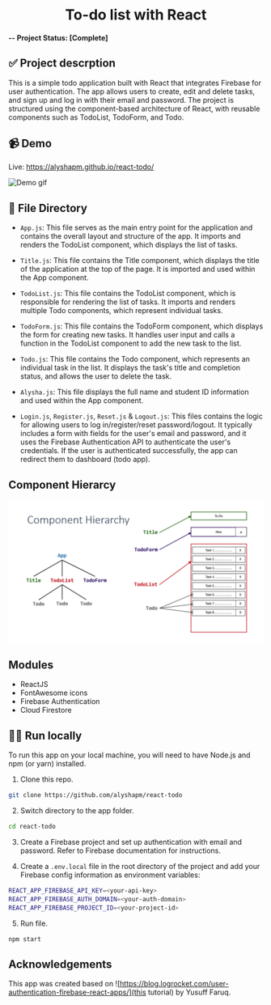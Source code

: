 <h1 align="center">To-do list with React</h1>

#### -- Project Status: [Complete]

## ✅ Project descrption
This is a simple todo application built with React that integrates Firebase for user authentication. The app allows users to create, edit and delete tasks, and sign up and log in with their email and password. The project is structured using the component-based architecture of React, with reusable components such as TodoList, TodoForm, and Todo.

## 📹 Demo
Live: https://alyshapm.github.io/react-todo/

![Demo gif](https://github.com/alyshapm/react-todo/blob/main/rsrc/demo.gif)

## 📁 File Directory

- `App.js`: This file serves as the main entry point for the application and contains the overall layout and structure of the app. It imports and renders the TodoList component, which displays the list of tasks.

- `Title.js`: This file contains the Title component, which displays the title of the application at the top of the page. It is imported and used within the App component.

- `TodoList.js`: This file contains the TodoList component, which is responsible for rendering the list of tasks. It imports and renders multiple Todo components, which represent individual tasks.

- `TodoForm.js`: This file contains the TodoForm component, which displays the form for creating new tasks. It handles user input and calls a function in the TodoList component to add the new task to the list.

- `Todo.js`: This file contains the Todo component, which represents an individual task in the list. It displays the task's title and completion status, and allows the user to delete the task.

- `Alysha.js`: This file displays the full name and student ID information and used within the App component.

- `Login.js`, `Register.js`, `Reset.js` & `Logout.js`: This files contains the logic for allowing users to log in/register/reset password/logout. It typically includes a form with fields for the user's email and password, and it uses the Firebase Authentication API to authenticate the user's credentials. If the user is authenticated successfully, the app can redirect them to dashboard (todo app).

## Component Hierarcy
![Component Hierarcy](rsrc/hierarchy.png)

## Modules
* ReactJS
* FontAwesome icons
* Firebase Authentication
* Cloud Firestore

## 👩‍💻 Run locally

To run this app on your local machine, you will need to have Node.js and npm (or yarn) installed.

1. Clone this repo.
```bash
git clone https://github.com/alyshapm/react-todo
```
2. Switch directory to the app folder.
```bash
cd react-todo
```
3. Create a Firebase project and set up authentication with email and password. Refer to Firebase documentation for instructions.

4. Create a `.env.local` file in the root directory of the project and add your Firebase config information as environment variables:
```bash
REACT_APP_FIREBASE_API_KEY=<your-api-key>
REACT_APP_FIREBASE_AUTH_DOMAIN=<your-auth-domain>
REACT_APP_FIREBASE_PROJECT_ID=<your-project-id>
```
5. Run file.
```bash
npm start
```

## Acknowledgements
This app was created based on ![https://blog.logrocket.com/user-authentication-firebase-react-apps/](this tutorial) by Yusuff Faruq.
